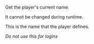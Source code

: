 Get the player's current name. 

It cannot be changed during runtime. 

This is the name that the player defines.

_Do not use this for logins_